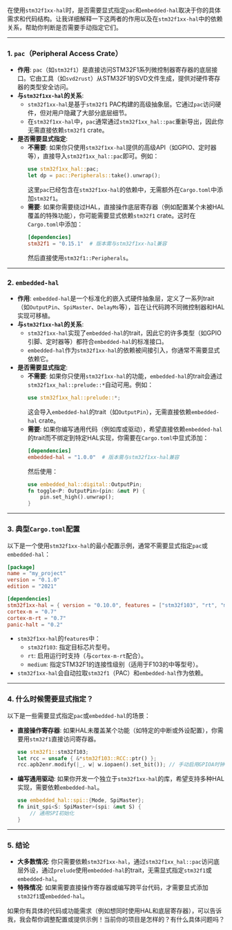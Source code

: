 在使用`stm32f1xx-hal`时，是否需要显式指定`pac`和`embedded-hal`取决于你的具体需求和代码结构。让我详细解释一下这两者的作用以及在`stm32f1xx-hal`中的依赖关系，帮助你判断是否需要手动指定它们。

---

### 1. **`pac`（Peripheral Access Crate）**
- **作用**: `pac`（如`stm32f1`）是直接访问STM32F1系列微控制器寄存器的底层接口。它由工具（如`svd2rust`）从STM32F1的SVD文件生成，提供对硬件寄存器的类型安全访问。
- **与`stm32f1xx-hal`的关系**:
  - `stm32f1xx-hal`是基于`stm32f1` PAC构建的高级抽象层。它通过`pac`访问硬件，但对用户隐藏了大部分底层细节。
  - 在`stm32f1xx-hal`中，`pac`通常通过`stm32f1xx_hal::pac`重新导出，因此你无需直接依赖`stm32f1` crate。
- **是否需要显式指定**:
  - **不需要**: 如果你只使用`stm32f1xx-hal`提供的高级API（如GPIO、定时器等），直接导入`stm32f1xx_hal::pac`即可。例如：
    ```rust
    use stm32f1xx_hal::pac;
    let dp = pac::Peripherals::take().unwrap();
    ```
    这里`pac`已经包含在`stm32f1xx-hal`的依赖中，无需额外在`Cargo.toml`中添加`stm32f1`。
  - **需要**: 如果你需要绕过HAL，直接操作底层寄存器（例如配置某个未被HAL覆盖的特殊功能），你可能需要显式依赖`stm32f1` crate。这时在`Cargo.toml`中添加：
    ```toml
    [dependencies]
    stm32f1 = "0.15.1"  # 版本需与stm32f1xx-hal兼容
    ```
    然后直接使用`stm32f1::Peripherals`。

---

### 2. **`embedded-hal`**
- **作用**: `embedded-hal`是一个标准化的嵌入式硬件抽象层，定义了一系列trait（如`OutputPin`、`SpiMaster`、`DelayMs`等），旨在让代码跨不同微控制器和HAL实现可移植。
- **与`stm32f1xx-hal`的关系**:
  - `stm32f1xx-hal`实现了`embedded-hal`的trait，因此它的许多类型（如GPIO引脚、定时器等）都符合`embedded-hal`的标准接口。
  - `embedded-hal`作为`stm32f1xx-hal`的依赖被间接引入，你通常不需要显式依赖它。
- **是否需要显式指定**:
  - **不需要**: 如果你只使用`stm32f1xx-hal`的功能，`embedded-hal`的trait会通过`stm32f1xx_hal::prelude::*`自动可用。例如：
    ```rust
    use stm32f1xx_hal::prelude::*;
    ```
    这会导入`embedded-hal`的trait（如`OutputPin`），无需直接依赖`embedded-hal` crate。
  - **需要**: 如果你编写通用代码（例如库或驱动），希望直接依赖`embedded-hal`的trait而不绑定到特定HAL实现，你需要在`Cargo.toml`中显式添加：
    ```toml
    [dependencies]
    embedded-hal = "1.0.0"  # 版本需与stm32f1xx-hal兼容
    ```
    然后使用：
    ```rust
    use embedded_hal::digital::OutputPin;
    fn toggle<P: OutputPin>(pin: &mut P) {
        pin.set_high().unwrap();
    }
    ```

---

### 3. **典型`Cargo.toml`配置**
以下是一个使用`stm32f1xx-hal`的最小配置示例，通常不需要显式指定`pac`或`embedded-hal`：
```toml
[package]
name = "my_project"
version = "0.1.0"
edition = "2021"

[dependencies]
stm32f1xx-hal = { version = "0.10.0", features = ["stm32f103", "rt", "medium"] }
cortex-m = "0.7"
cortex-m-rt = "0.7"
panic-halt = "0.2"
```
- `stm32f1xx-hal`的`features`中：
  - `stm32f103`: 指定目标芯片型号。
  - `rt`: 启用运行时支持（与`cortex-m-rt`配合）。
  - `medium`: 指定STM32F1的连接性级别（适用于F103的中等型号）。
- `stm32f1xx-hal`会自动拉取`stm32f1`（PAC）和`embedded-hal`作为依赖。

---

### 4. **什么时候需要显式指定？**
以下是一些需要显式指定`pac`或`embedded-hal`的场景：
- **直接操作寄存器**: 如果HAL未覆盖某个功能（如特定的中断或外设配置），你需要用`stm32f1`直接访问寄存器。
  ```rust
  use stm32f1::stm32f103;
  let rcc = unsafe { &*stm32f103::RCC::ptr() };
  rcc.apb2enr.modify(|_, w| w.iopaen().set_bit()); // 手动启用GPIOA时钟
  ```
- **编写通用驱动**: 如果你开发一个独立于`stm32f1xx-hal`的库，希望支持多种HAL实现，需要依赖`embedded-hal`。
  ```rust
  use embedded_hal::spi::{Mode, SpiMaster};
  fn init_spi<S: SpiMaster>(spi: &mut S) {
      // 通用SPI初始化
  }
  ```

---

### 5. **结论**
- **大多数情况**: 你只需要依赖`stm32f1xx-hal`，通过`stm32f1xx_hal::pac`访问底层外设，通过`prelude`使用`embedded-hal`的trait，无需显式指定`stm32f1`或`embedded-hal`。
- **特殊情况**: 如果需要直接操作寄存器或编写跨平台代码，才需要显式添加`stm32f1`或`embedded-hal`。

如果你有具体的代码或功能需求（例如想同时使用HAL和底层寄存器），可以告诉我，我会帮你调整配置或提供示例！当前你的项目是怎样的？有什么具体问题吗？
